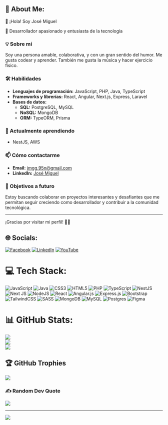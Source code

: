 ## 💫 About Me:

👋 ¡Hola! Soy José Miguel

🚀 Desarrollador apasionado y entusiasta de la tecnología

### 💡 Sobre mí

Soy una persona amable, colaborativa, y con un gran sentido del humor. Me gusta codear y aprender. También me gusta la música y hacer ejercicio físico.

### 🛠️ Habilidades

- **Lenguajes de programación:** JavaScript, PHP, Java, TypeScript
- **Frameworks y librerías:** React, Angular, Next.js, Express, Laravel
- **Bases de datos:**
  - **SQL:** PostgreSQL, MySQL
  - **NoSQL:** MongoDB
  - **ORM:** TypeORM, Prisma

### 🌱 Actualmente aprendiendo

- NestJS, AWS

### 📫 Cómo contactarme

- **Email:** jmgg.95n@gmail.com
- **LinkedIn:** [José Miguel](https://www.linkedin.com/in/josemavsg/)

### 🎯 Objetivos a futuro

Estoy buscando colaborar en proyectos interesantes y desafiantes que me permitan seguir creciendo como desarrollador y contribuir a la comunidad tecnológica.

---

¡Gracias por visitar mi perfil! 🚀✨



## 🌐 Socials:
[![Facebook](https://img.shields.io/badge/Facebook-%231877F2.svg?logo=Facebook&logoColor=white)](https://facebook.com/https://www.facebook.com/JoseMGuz) [![LinkedIn](https://img.shields.io/badge/LinkedIn-%230077B5.svg?logo=linkedin&logoColor=white)](https://linkedin.com/in/https://www.linkedin.com/in/josemavsg) [![YouTube](https://img.shields.io/badge/YouTube-%23FF0000.svg?logo=YouTube&logoColor=white)](UCMTjCAKkSo9FBSSq20NT2yw) 

# 💻 Tech Stack:
![JavaScript](https://img.shields.io/badge/javascript-%23323330.svg?style=for-the-badge&logo=javascript&logoColor=%23F7DF1E) ![Java](https://img.shields.io/badge/java-%23ED8B00.svg?style=for-the-badge&logo=openjdk&logoColor=white) ![CSS3](https://img.shields.io/badge/css3-%231572B6.svg?style=for-the-badge&logo=css3&logoColor=white) ![HTML5](https://img.shields.io/badge/html5-%23E34F26.svg?style=for-the-badge&logo=html5&logoColor=white) ![PHP](https://img.shields.io/badge/php-%23777BB4.svg?style=for-the-badge&logo=php&logoColor=white) ![TypeScript](https://img.shields.io/badge/typescript-%23007ACC.svg?style=for-the-badge&logo=typescript&logoColor=white) ![NestJS](https://img.shields.io/badge/nestjs-%23E0234E.svg?style=for-the-badge&logo=nestjs&logoColor=white) ![Next JS](https://img.shields.io/badge/Next-black?style=for-the-badge&logo=next.js&logoColor=white) ![NodeJS](https://img.shields.io/badge/node.js-6DA55F?style=for-the-badge&logo=node.js&logoColor=white) ![React](https://img.shields.io/badge/react-%2320232a.svg?style=for-the-badge&logo=react&logoColor=%2361DAFB) ![Angular.js](https://img.shields.io/badge/angular.js-%23E23237.svg?style=for-the-badge&logo=angularjs&logoColor=white) ![Express.js](https://img.shields.io/badge/express.js-%23404d59.svg?style=for-the-badge&logo=express&logoColor=%2361DAFB) ![Bootstrap](https://img.shields.io/badge/bootstrap-%238511FA.svg?style=for-the-badge&logo=bootstrap&logoColor=white) ![TailwindCSS](https://img.shields.io/badge/tailwindcss-%2338B2AC.svg?style=for-the-badge&logo=tailwind-css&logoColor=white) ![SASS](https://img.shields.io/badge/SASS-hotpink.svg?style=for-the-badge&logo=SASS&logoColor=white) ![MongoDB](https://img.shields.io/badge/MongoDB-%234ea94b.svg?style=for-the-badge&logo=mongodb&logoColor=white) ![MySQL](https://img.shields.io/badge/mysql-4479A1.svg?style=for-the-badge&logo=mysql&logoColor=white) ![Postgres](https://img.shields.io/badge/postgres-%23316192.svg?style=for-the-badge&logo=postgresql&logoColor=white) ![Figma](https://img.shields.io/badge/figma-%23F24E1E.svg?style=for-the-badge&logo=figma&logoColor=white)
# 📊 GitHub Stats:
![](https://github-readme-stats.vercel.app/api?username=JosemAVSG&theme=dark&hide_border=false&include_all_commits=false&count_private=false)<br/>
![](https://github-readme-streak-stats.herokuapp.com/?user=JosemAVSG&theme=dark&hide_border=false)<br/>
![](https://github-readme-stats.vercel.app/api/top-langs/?username=JosemAVSG&theme=dark&hide_border=false&include_all_commits=false&count_private=false&layout=compact)

## 🏆 GitHub Trophies
![](https://github-profile-trophy.vercel.app/?username=JosemAVSG&theme=radical&no-frame=false&no-bg=true&margin-w=4)

### ✍️ Random Dev Quote
![](https://quotes-github-readme.vercel.app/api?type=horizontal&theme=merko)

---
[![](https://visitcount.itsvg.in/api?id=JosemAVSG&icon=0&color=0)](https://visitcount.itsvg.in)

